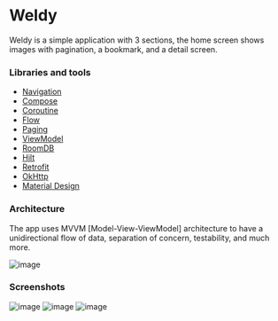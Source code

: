 # Weldy
Weldy is a simple application with 3 sections, the home screen shows images with pagination, a bookmark, and a detail screen.

### Libraries and tools

+ [Navigation](https://developer.android.com/develop/ui/compose/navigation)
+ [Compose](https://developer.android.com/develop/ui/compose)
+ [Coroutine](https://developer.android.com/kotlin/coroutines)
+ [Flow](https://developer.android.com/kotlin/flow)
+ [Paging](https://developer.android.com/topic/libraries/architecture/paging/v3-overview)
+ [ViewModel](https://developer.android.com/topic/libraries/architecture/viewmodel)
+ [RoomDB](https://developer.android.com/topic/libraries/architecture/room)
+ [Hilt](https://developer.android.com/training/dependency-injection/hilt-android)
+ [Retrofit](https://square.github.io/retrofit/)
+ [OkHttp](https://github.com/square/okhttp)
+ [Material Design](https://developer.android.com/develop/ui/compose/designsystems/material3)

### Architecture

The app uses MVVM [Model-View-ViewModel] architecture to have a unidirectional flow of data, separation of concern, testability, and much more.

![image](https://miro.medium.com/v2/resize:fit:1100/format:webp/1*UNlTvPiF7VkcE3BOap6RRA.png)

### Screenshots 

![image](https://drive.google.com/file/d/1i8HhOzoNNDE-mXW1bxdzMVT-qCfEpHkU/view?usp=sharing)
![image](https://drive.google.com/file/d/1M1MRS7XDnD5Xoc5keYxJsgWn4FyRgSR3/view?usp=sharing)
![image](https://drive.google.com/file/d/1AyABdKHnFrir_PxB8C_MFAvV8oVh2r82/view?usp=sharing)

